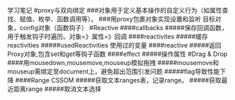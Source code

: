 学习笔记
#proxy与双向绑定
###对象用于定义基本操作的自定义行为（如属性查找、赋值、枚举、函数调用等）。
###用proxy包裹对象实现设置和监听
目标对象，config对象（函数钩子）
#Reactive
####callbacks
#####保存回调函数，用于触发钩子时遍历。对象=》属性=》回调
####reactivites
#####缓存reactivities
#####usedReactivities
使用过的变量
####reactive
#####返回Proxy对象,包含set和get等钩子函数
####effect
#####操作属性
#Drag & Drop
####用mousedown,mousemove,mouseup模拟拖拽
#####mousemove和mouseup需绑定至document上，避免超出范围引发问题
#####flag导致性能下降
####Range CSSOM
#####获取文本ranges表，记录range。
#####获取最近距离range
#####取消文本选择
